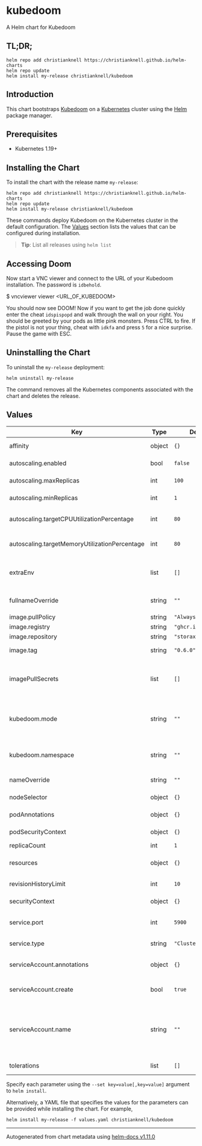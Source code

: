 # kubedoom

A Helm chart for Kubedoom

## TL;DR;

```console
helm repo add christianknell https://christianknell.github.io/helm-charts
helm repo update
helm install my-release christianknell/kubedoom
```

## Introduction

<INTRODUCTION>

This chart bootstraps [Kubedoom](https://github.com/storax/kubedoom) on a [Kubernetes](http://kubernetes.io) cluster using the [Helm](https://helm.sh) package manager.

## Prerequisites

- Kubernetes 1.19+

## Installing the Chart

To install the chart with the release name `my-release`:

```console
helm repo add christianknell https://christianknell.github.io/helm-charts
helm repo update
helm install my-release christianknell/kubedoom
```

These commands deploy Kubedoom on the Kubernetes cluster in the default configuration. The [Values](#values) section lists the values that can be configured during installation.

> **Tip**: List all releases using `helm list`

## Accessing Doom

Now start a VNC viewer and connect to the URL of your Kubedoom installation. The password is `idbehold`.

$ vncviewer viewer <URL_OF_KUBEDOOM>

You should now see DOOM! Now if you want to get the job done quickly enter the cheat `idspispopd` and walk through the wall on your right. You should be greeted by your pods as little pink monsters. Press CTRL to fire. If the pistol is not your thing, cheat with `idkfa` and press `5` for a nice surprise. Pause the game with ESC.

## Uninstalling the Chart

To uninstall the `my-release` deployment:

```console
helm uninstall my-release
```

The command removes all the Kubernetes components associated with the chart and deletes the release.

## Values

| Key                                           | Type   | Default             | Description                                                                                                            |
| --------------------------------------------- | ------ | ------------------- | ---------------------------------------------------------------------------------------------------------------------- |
| affinity                                      | object | `{}`                | Affinity settings for pod assignment                                                                                   |
| autoscaling.enabled                           | bool   | `false`             | Enable Horizontal POD autoscaling                                                                                      |
| autoscaling.maxReplicas                       | int    | `100`               | Maximum number of replicas                                                                                             |
| autoscaling.minReplicas                       | int    | `1`                 | Minimum number of replicas                                                                                             |
| autoscaling.targetCPUUtilizationPercentage    | int    | `80`                | Target CPU utilization percentage                                                                                      |
| autoscaling.targetMemoryUtilizationPercentage | int    | `80`                | Target Memory utilization percentage                                                                                   |
| extraEnv                                      | list   | `[]`                | additional environment variables to be added to the pods                                                               |
| fullnameOverride                              | string | `""`                | String to fully override `"kubedoom.fullname"`                                                                         |
| image.pullPolicy                              | string | `"Always"`          | image pull policy                                                                                                      |
| image.registry                                | string | `"ghcr.io"`         | image registry                                                                                                         |
| image.repository                              | string | `"storax/kubedoom"` | image repository                                                                                                       |
| image.tag                                     | string | `"0.6.0"`           | Overrides the image tag                                                                                                |
| imagePullSecrets                              | list   | `[]`                | If defined, uses a Secret to pull an image from a private Docker registry or repository.                               |
| kubedoom.mode                                 | string | `""`                | You can also kill Namespaces instead of Pods. Simply set this to namespace.                                            |
| kubedoom.namespace                            | string | `""`                | You can limit Kubedoom to deleting pods in a single namespace                                                          |
| nameOverride                                  | string | `""`                | Provide a name in place of `kubedoom`                                                                                  |
| nodeSelector                                  | object | `{}`                | Node labels for pod assignment                                                                                         |
| podAnnotations                                | object | `{}`                | Annotations to be added to the pods                                                                                    |
| podSecurityContext                            | object | `{}`                | pod-level security context                                                                                             |
| replicaCount                                  | int    | `1`                 | Number of replicas                                                                                                     |
| resources                                     | object | `{}`                | Resource limits and requests for the controller pods.                                                                  |
| revisionHistoryLimit                          | int    | `10`                | The number of old ReplicaSets to retain                                                                                |
| securityContext                               | object | `{}`                | container-level security context                                                                                       |
| service.port                                  | int    | `5900`              | Kubernetes port where service is exposed                                                                               |
| service.type                                  | string | `"ClusterIP"`       | Kubernetes service type                                                                                                |
| serviceAccount.annotations                    | object | `{}`                | Annotations to add to the service account                                                                              |
| serviceAccount.create                         | bool   | `true`              | Specifies whether a service account should be created                                                                  |
| serviceAccount.name                           | string | `""`                | The name of the service account to use. If not set and create is true, a name is generated using the fullname template |
| tolerations                                   | list   | `[]`                | Toleration labels for pod assignment                                                                                   |

Specify each parameter using the `--set key=value[,key=value]` argument to `helm install`.

Alternatively, a YAML file that specifies the values for the parameters can be provided while installing the chart. For example,

```console
helm install my-release -f values.yaml christianknell/kubedoom
```

---

Autogenerated from chart metadata using [helm-docs v1.11.0](https://github.com/norwoodj/helm-docs/releases/v1.11.0)
